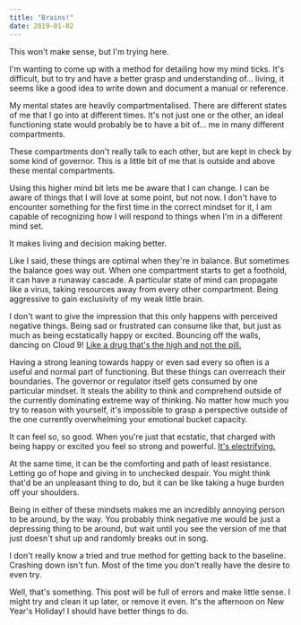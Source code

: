 ```yaml
---
title: "Brains!"
date: 2019-01-02
---
```


This won't make sense, but I'm trying here.

I'm wanting to come up with a method for detailing how my mind ticks. It's difficult, but to try and have a better grasp and understanding of… living, it seems like a good idea to write down and document a manual or reference.

My mental states are heavily compartmentalised. There are different states of me that I go into at different times. It's not just one or the other, an ideal functioning state would probably be to have a bit of… me in many different compartments.

These compartments don't really talk to each other, but are kept in check by some kind of governor. This is a little bit of me that is outside and above these mental compartments.

Using this higher mind bit lets me be aware that I can change. I can be aware of things that I will love at some point, but not now. I don't have to encounter something for the first time in the correct mindset for it, I am capable of recognizing how I will respond to things when I'm in a different mind set.

It makes living and decision making better.

Like I said, these things are optimal when they're in balance. But sometimes the balance goes way out. When one compartment starts to get a foothold, it can have a runaway cascade. A particular state of mind can propagate like a virus, taking resources away from every other compartment. Being aggressive to gain exclusivity of my weak little brain.

I don't want to give the impression that this only happens with perceived negative things. Being sad or frustrated can consume like that, but just as much as being ecstatically happy or excited. Bouncing off the walls, dancing on Cloud 9! [Like a drug that's the high and not the pill.](https://www.youtube.com/watch?v=AMD2TwRvuoU)

Having a strong leaning towards happy or even sad every so often is a useful and normal part of functioning. But these things can overreach their boundaries. The governor or regulator itself gets consumed by one particular mindset. It steals the ability to think and comprehend outside of the currently dominating extreme way of thinking. No matter how much you try to reason with yourself, it's impossible to grasp a perspective outside of the one currently overwhelming your emotional bucket capacity.

It can feel so, so good. When you're just that ecstatic, that charged with being happy or excited you feel so strong and powerful. [It's electrifying.](https://www.youtube.com/watch?v=QfezAoB3Oy8)

At the same time, it can be the comforting and path of least resistance. Letting go of hope and giving in to unchecked despair. You might think that'd be an unpleasant thing to do, but it can be like taking a huge burden off your shoulders.

Being in either of these mindsets makes me an incredibly annoying person to be around, by the way. You probably think negative me would be just a depressing thing to be around, but wait until you see the version of me that just doesn't shut up and randomly breaks out in song.

I don't really know a tried and true method for getting back to the baseline. Crashing down isn't fun. Most of the time you don't really have the desire to even try.

Well, that's something. This post will be full of errors and make little sense. I might try and clean it up later, or remove it even. It's the afternoon on New Year's Holiday! I should have better things to do.

